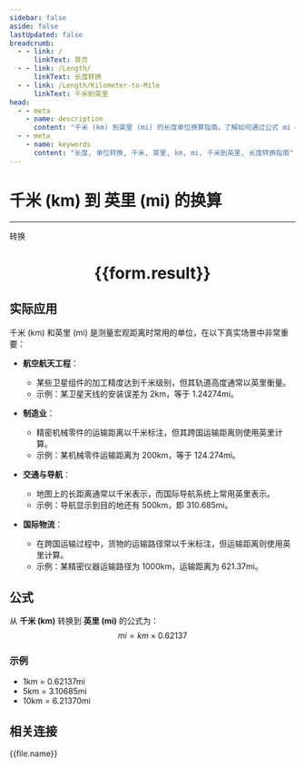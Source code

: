```yaml
---
sidebar: false
aside: false
lastUpdated: false
breadcrumb:
  - - link: /
      linkText: 首页
  - - link: /Length/
      linkText: 长度转换
  - - link: /Length/Kilometer-to-Mile
      linkText: 千米到英里
head:
  - - meta
    - name: description
      content: "千米 (km) 到英里 (mi) 的长度单位换算指南。了解如何通过公式 mi = km × 0.62137 转换为英里。"
  - - meta
    - name: keywords
      content: "长度, 单位转换, 千米, 英里, km, mi, 千米到英里, 长度转换指南"
---
```

# 千米 (km) 到 英里 (mi) 的换算
---
<script setup>
import { onMounted, reactive, inject, ref } from 'vue'
import { NButton, NForm, NFormItem, NInput, NInputNumber, NSelect, NCard, useMessage,NGrid ,NGi } from 'naive-ui'
import { defineClientComponent } from 'vitepress'
import { Length } from '../../files';

const convert = inject('convert')

const form = reactive({
  number: null,
  result: '',
})

const convertHandler = () => {
  if (form.number !== null && !isNaN(form.number)) {
    const convertedValue = parseFloat(form.number) * 0.62137
    form.result = `${form.number}km = ${convertedValue.toFixed(5)}mi`
  } else {
    form.result = '请输入有效的数值。'
  }
}
</script>

<n-form size="large" :model="form">
  <n-form-item label="千米 (km)">
    <n-input-number v-model:value="form.number" placeholder="输入千米" style="width: 100%" />
  </n-form-item>
  <n-form-item>
    <n-button type="primary" @click="convertHandler" block>转换</n-button>
  </n-form-item>
</n-form>

<n-card  embedded :bordered="false" hoverable>
  <div  style="text-align:center">
    <h1>{{form.result}}</h1>
  </div>
</n-card>

## 实际应用

千米 (km) 和英里 (mi) 是测量宏观距离时常用的单位，在以下真实场景中非常重要：

- **航空航天工程**：
  - 某些卫星组件的加工精度达到千米级别，但其轨道高度通常以英里衡量。
  - 示例：某卫星天线的安装误差为 2km，等于 1.24274mi。

- **制造业**：
  - 精密机械零件的运输距离以千米标注，但其跨国运输距离则使用英里计算。
  - 示例：某机械零件运输距离为 200km，等于 124.274mi。

- **交通与导航**：
  - 地图上的长距离通常以千米表示，而国际导航系统上常用英里表示。
  - 示例：导航显示到目的地还有 500km，即 310.685mi。

- **国际物流**：
  - 在跨国运输过程中，货物的运输路径常以千米标注，但运输距离则使用英里计算。
  - 示例：某精密仪器运输路径为 1000km，运输距离为 621.37mi。

## 公式

从 **千米 (km)** 转换到 **英里 (mi)** 的公式为：
$$ mi = km \times 0.62137 $$

### 示例
- 1km = 0.62137mi
- 5km = 3.10685mi
- 10km = 6.21370mi

## 相关连接
<n-grid x-gap="12" :cols="4">
  <n-gi v-for="(file, index) in Length" :key="index">
    <n-button
      text
      tag="a"
      :href="file.path"
      type="primary"
    >
      {{file.name}}
    </n-button>
  </n-gi>
</n-grid>